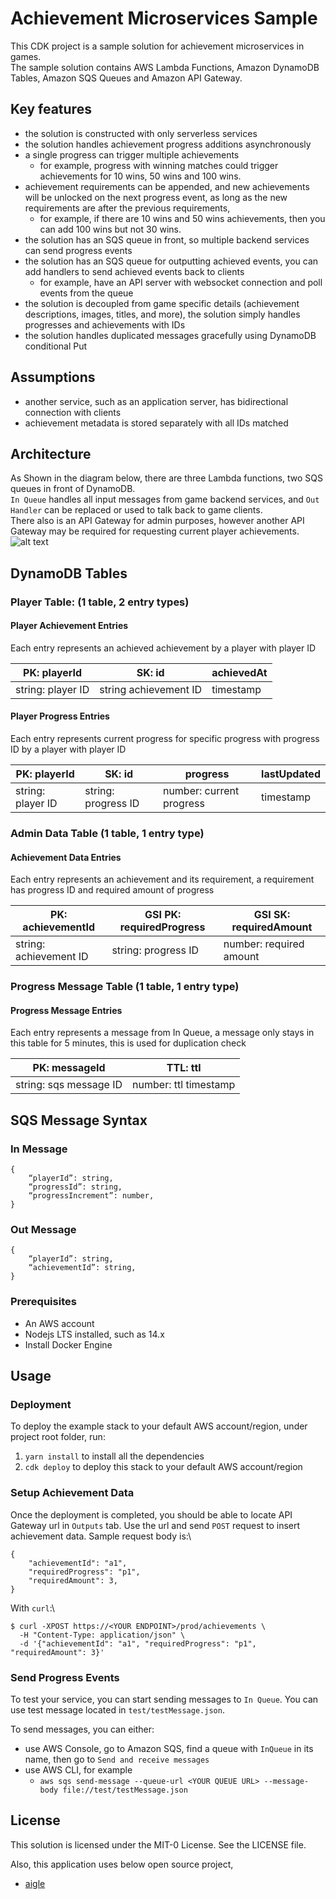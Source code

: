 # Achievement Microservices Sample

This CDK project is a sample solution for achievement microservices in games.\
The sample solution contains AWS Lambda Functions, Amazon DynamoDB Tables, Amazon SQS Queues and Amazon API Gateway.

## Key features

- the solution is constructed with only serverless services
- the solution handles achievement progress additions asynchronously
- a single progress can trigger multiple achievements
  - for example, progress with winning matches could trigger achievements for 10 wins, 50 wins and 100 wins.
- achievement requirements can be appended, and new achievements will be unlocked on the next progress event, as long as the new requirements are after the previous requirements,
  - for example, if there are 10 wins and 50 wins achievements, then you can add 100 wins but not 30 wins.
- the solution has an SQS queue in front, so multiple backend services can send progress events
- the solution has an SQS queue for outputting achieved events, you can add handlers to send achieved events back to clients
  - for example, have an API server with websocket connection and poll events from the queue
- the solution is decoupled from game specific details (achievement descriptions, images, titles, and more), the solution simply handles progresses and achievements with IDs
- the solution handles duplicated messages gracefully using DynamoDB conditional Put

## Assumptions

- another service, such as an application server, has bidirectional connection with clients
- achievement metadata is stored separately with all IDs matched

## Architecture

As Shown in the diagram below, there are three Lambda functions, two SQS queues in front of DynamoDB.\
`In Queue` handles all input messages from game backend services, and `Out Handler` can be replaced or used to talk back to game clients.\
There also is an API Gateway for admin purposes, however another API Gateway may be required for requesting current player achievements.\
![alt text](./docs/AchievementMicroservices.png)

## DynamoDB Tables

### Player Table: (1 table, 2 entry types)

#### Player Achievement Entries

Each entry represents an achieved achievement by a player with player ID

| PK: playerId      | SK: id                | achievedAt |
|-------------------| --------------------- |------------|
| string: player ID | string achievement ID | timestamp  |

#### Player Progress Entries

Each entry represents current progress for specific progress with progress ID by a player with player ID

| PK: playerId      | SK: id              | progress                 | lastUpdated |
|-------------------| ------------------- | ------------------------ |-------------|
| string: player ID | string: progress ID | number: current progress | timestamp   |

### Admin Data Table (1 table, 1 entry type)

#### Achievement Data Entries

Each entry represents an achievement and its requirement, a requirement has progress ID and required amount of progress


| PK: achievementId      | GSI PK: requiredProgress | GSI SK: requiredAmount  |
|------------------------|--------------------------|-------------------------|
| string: achievement ID | string: progress ID      | number: required amount |

### Progress Message Table (1 table, 1 entry type)

#### Progress Message Entries

Each entry represents a message from In Queue, a message only stays in this table for 5 minutes, this is used for duplication check

| PK: messageId          | TTL: ttl              |
|------------------------| --------------------- |
| string: sqs message ID | number: ttl timestamp |

## SQS Message Syntax

### In Message

```
{
    “playerId”: string,
    “progressId”: string,
    “progressIncrement”: number,
}
```

### Out Message

```
{
    “playerId”: string,
    “achievementId”: string,
}
```

### Prerequisites

- An AWS account
- Nodejs LTS installed, such as 14.x
- Install Docker Engine

## Usage

### Deployment

To deploy the example stack to your default AWS account/region, under project root folder, run:

1. `yarn install` to install all the dependencies
2. `cdk deploy` to deploy this stack to your default AWS account/region

### Setup Achievement Data
Once the deployment is completed, you should be able to locate API Gateway url in `Outputs` tab. Use the url and send `POST` request to insert achievement data. Sample request body is:\

```
{
    "achievementId": "a1",
    "requiredProgress": "p1",
    "requiredAmount": 3,
}
```

With `curl`:\

```
$ curl -XPOST https://<YOUR ENDPOINT>/prod/achievements \
  -H "Content-Type: application/json" \
  -d '{"achievementId": "a1", "requiredProgress": "p1", "requiredAmount": 3}'
```

### Send Progress Events

To test your service, you can start sending messages to `In Queue`. You can use test message located in `test/testMessage.json`.

To send messages, you can either:

- use AWS Console, go to Amazon SQS, find a queue with `InQueue` in its name, then go to `Send and receive messages`
- use AWS CLI, for example
  - `aws sqs send-message --queue-url <YOUR QUEUE URL> --message-body file://test/testMessage.json`

## License

This solution is licensed under the MIT-0 License. See the LICENSE file.

Also, this application uses below open source project,

- [aigle](https://www.npmjs.com/package/aigle)
